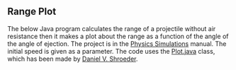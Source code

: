 ## Range Plot
The below Java program calculates the range of a projectile without air resistance then it makes a plot about the range 
as a function of the angle of the angle of ejection. The project is in the [Physics Simulations](https://physics.weber.edu/schroeder/javacourse/javamanual.pdf)
manual. The initial speed is given as a parameter. The code uses the [Plot.java](https://physics.weber.edu/schroeder/javacourse/Plot.java.txt)
class, which has been made by [Daniel V. Shroeder](https://physics.weber.edu/schroeder/).